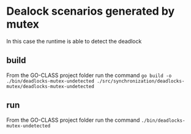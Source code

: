 # Dealock scenarios generated by mutex

In this case the runtime is able to detect the deadlock

## build

From the GO-CLASS project folder run the command
`go build -o ./bin/deadlocks-mutex-undetected ./src/synchronization/deadlocks-mutex/deadlocks-mutex-undetected`

## run

From the GO-CLASS project folder run the command
`./bin/deadlocks-mutex-undetected`
